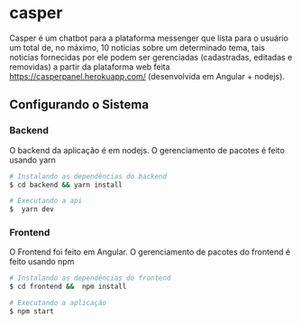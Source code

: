 # casper

Casper é um chatbot para a plataforma messenger que lista para o usuário um total de, no máximo, 10 notícias sobre um determinado tema, tais noticias fornecidas por ele podem ser gerenciadas (cadastradas, editadas e removidas) a partir da plataforma web feita https://casperpanel.herokuapp.com/ (desenvolvida em Angular + nodejs).

## Configurando o Sistema

### Backend

O backend da aplicação é em nodejs. O gerenciamento de pacotes é feito usando yarn 

```bash
# Instalando as dependências do backend 
$ cd backend && yarn install

# Executando a api
$  yarn dev
```

### Frontend

O Frontend foi feito em Angular. O gerenciamento de pacotes do frontend é feito usando npm

```bash
# Instalando as dependências do frontend
$ cd frontend &&  npm install

# Executando a aplicação
$ npm start
```


